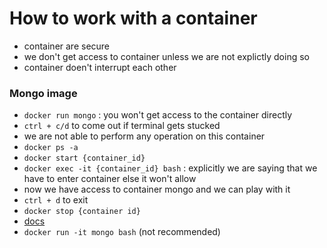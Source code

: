 
# How to work with a container 
  - container are secure
  - we don't get access to container unless we are not explictly doing so
  - container doen't interrupt each other

### Mongo image
  - `docker run mongo` : you won't get access to the container directly
  - `ctrl + c/d` to come out if terminal gets stucked
  - we are not able to perform any operation on this container
  - `docker ps -a`
  - `docker start {container_id}`
  - `docker exec -it {container_id} bash` : explicitly we are saying that we have to enter container 
                                            else it won't allow
  - now we have access to container mongo and we can play with it
  - `ctrl + d` to exit
  - `docker stop {container id}`
  - [docs](https://docs.docker.com/reference/cli/docker/container/exec/)
  - `docker run -it mongo bash` (not recommended)